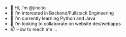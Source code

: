 - 👋 Hi, I’m @jincito
- 👀 I’m interested in Backend/Fullstack Engineering
- 🌱 I’m currently learning Python and Java
- 💞️ I’m looking to collaborate on website dev/webapps
- 📫 How to reach me ...
